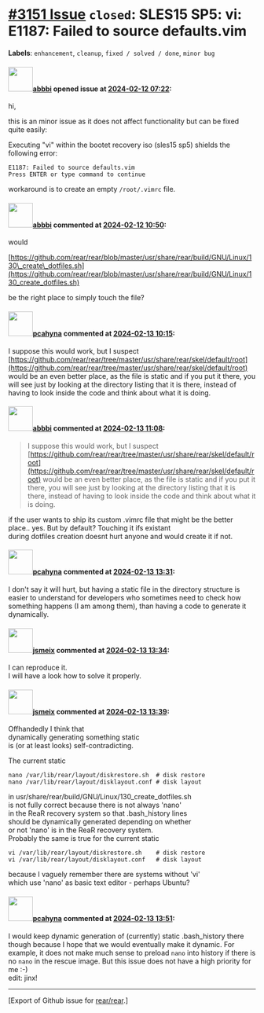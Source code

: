 [\#3151 Issue](https://github.com/rear/rear/issues/3151) `closed`: SLES15 SP5: vi: E1187: Failed to source defaults.vim
=======================================================================================================================

**Labels**: `enhancement`, `cleanup`, `fixed / solved / done`,
`minor bug`

#### <img src="https://avatars.githubusercontent.com/u/3919561?u=473291dd3dbd58fd0af45714935992a3d416aa6e&v=4" width="50">[abbbi](https://github.com/abbbi) opened issue at [2024-02-12 07:22](https://github.com/rear/rear/issues/3151):

hi,

this is an minor issue as it does not affect functionality but can be
fixed quite easily:

Executing "vi" within the bootet recovery iso (sles15 sp5) shields the
following error:

    E1187: Failed to source defaults.vim
    Press ENTER or type command to continue

workaround is to create an empty `/root/.vimrc` file.

#### <img src="https://avatars.githubusercontent.com/u/3919561?u=473291dd3dbd58fd0af45714935992a3d416aa6e&v=4" width="50">[abbbi](https://github.com/abbbi) commented at [2024-02-12 10:50](https://github.com/rear/rear/issues/3151#issuecomment-1938441881):

would

[https://github.com/rear/rear/blob/master/usr/share/rear/build/GNU/Linux/130\_create\_dotfiles.sh](https://github.com/rear/rear/blob/master/usr/share/rear/build/GNU/Linux/130_create_dotfiles.sh)

be the right place to simply touch the file?

#### <img src="https://avatars.githubusercontent.com/u/26300485?u=9105d243bc9f7ade463a3e52e8dd13fa67837158&v=4" width="50">[pcahyna](https://github.com/pcahyna) commented at [2024-02-13 10:15](https://github.com/rear/rear/issues/3151#issuecomment-1941070067):

I suppose this would work, but I suspect
[https://github.com/rear/rear/tree/master/usr/share/rear/skel/default/root](https://github.com/rear/rear/tree/master/usr/share/rear/skel/default/root)
would be an even better place, as the file is static and if you put it
there, you will see just by looking at the directory listing that it is
there, instead of having to look inside the code and think about what it
is doing.

#### <img src="https://avatars.githubusercontent.com/u/3919561?u=473291dd3dbd58fd0af45714935992a3d416aa6e&v=4" width="50">[abbbi](https://github.com/abbbi) commented at [2024-02-13 11:08](https://github.com/rear/rear/issues/3151#issuecomment-1941234621):

> I suppose this would work, but I suspect
> [https://github.com/rear/rear/tree/master/usr/share/rear/skel/default/root](https://github.com/rear/rear/tree/master/usr/share/rear/skel/default/root)
> would be an even better place, as the file is static and if you put it
> there, you will see just by looking at the directory listing that it
> is there, instead of having to look inside the code and think about
> what it is doing.

if the user wants to ship its custom .vimrc file that might be the
better place.. yes. But by default? Touching it ifs existant  
during dotfiles creation doesnt hurt anyone and would create it if not.

#### <img src="https://avatars.githubusercontent.com/u/26300485?u=9105d243bc9f7ade463a3e52e8dd13fa67837158&v=4" width="50">[pcahyna](https://github.com/pcahyna) commented at [2024-02-13 13:31](https://github.com/rear/rear/issues/3151#issuecomment-1941521171):

I don't say it will hurt, but having a static file in the directory
structure is easier to understand for developers who sometimes need to
check how something happens (I am among them), than having a code to
generate it dynamically.

#### <img src="https://avatars.githubusercontent.com/u/1788608?u=925fc54e2ce01551392622446ece427f51e2f0ce&v=4" width="50">[jsmeix](https://github.com/jsmeix) commented at [2024-02-13 13:34](https://github.com/rear/rear/issues/3151#issuecomment-1941530863):

I can reproduce it.  
I will have a look how to solve it properly.

#### <img src="https://avatars.githubusercontent.com/u/1788608?u=925fc54e2ce01551392622446ece427f51e2f0ce&v=4" width="50">[jsmeix](https://github.com/jsmeix) commented at [2024-02-13 13:39](https://github.com/rear/rear/issues/3151#issuecomment-1941544530):

Offhandedly I think that  
dynamically generating something static  
is (or at least looks) self-contradicting.

The current static

    nano /var/lib/rear/layout/diskrestore.sh  # disk restore
    nano /var/lib/rear/layout/disklayout.conf # disk layout

in usr/share/rear/build/GNU/Linux/130\_create\_dotfiles.sh  
is not fully correct because there is not always 'nano'  
in the ReaR recovery system so that .bash\_history lines  
should be dynamically generated depending on whether  
or not 'nano' is in the ReaR recovery system.  
Probably the same is true for the current static

    vi /var/lib/rear/layout/diskrestore.sh    # disk restore
    vi /var/lib/rear/layout/disklayout.conf   # disk layout

because I vaguely remember there are systems without 'vi'  
which use 'nano' as basic text editor - perhaps Ubuntu?

#### <img src="https://avatars.githubusercontent.com/u/26300485?u=9105d243bc9f7ade463a3e52e8dd13fa67837158&v=4" width="50">[pcahyna](https://github.com/pcahyna) commented at [2024-02-13 13:51](https://github.com/rear/rear/issues/3151#issuecomment-1941564468):

I would keep dynamic generation of (currently) static .bash\_history
there though because I hope that we would eventually make it dynamic.
For example, it does not make much sense to preload `nano` into history
if there is no `nano` in the rescue image. But this issue does not have
a high priority for me :-)  
edit: jinx!

------------------------------------------------------------------------

\[Export of Github issue for
[rear/rear](https://github.com/rear/rear).\]

